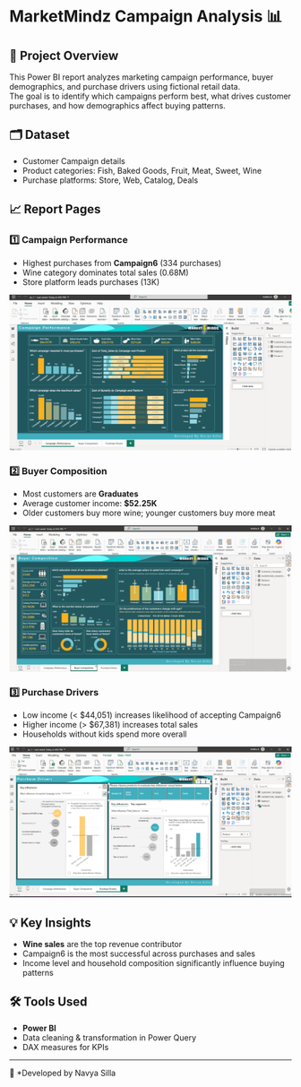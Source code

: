 # MarketMindz Campaign Analysis 📊

## 📌 Project Overview
This Power BI report analyzes marketing campaign performance, buyer demographics, and purchase drivers using fictional retail data.  
The goal is to identify which campaigns perform best, what drives customer purchases, and how demographics affect buying patterns.

## 🗂 Dataset
- Customer Campaign details
- Product categories: Fish, Baked Goods, Fruit, Meat, Sweet, Wine
- Purchase platforms: Store, Web, Catalog, Deals

## 📈 Report Pages
### 1️⃣ Campaign Performance
- Highest purchases from **Campaign6** (334 purchases)
- Wine category dominates total sales (0.68M)
- Store platform leads purchases (13K)

![Campaign Performance](Images/Campaign_Performance.png)

### 2️⃣ Buyer Composition
- Most customers are **Graduates**
- Average customer income: **$52.25K**
- Older customers buy more wine; younger customers buy more meat

![Buyer Composition](Images/Buyer_Composition.png)

### 3️⃣ Purchase Drivers
- Low income (< $44,051) increases likelihood of accepting Campaign6
- Higher income (> $67,381) increases total sales
- Households without kids spend more overall

![Purchase Drivers](Images/Purchase_Drivers.png)

## 💡 Key Insights
- **Wine sales** are the top revenue contributor
- Campaign6 is the most successful across purchases and sales
- Income level and household composition significantly influence buying patterns

## 🛠 Tools Used
- **Power BI**
- Data cleaning & transformation in Power Query
- DAX measures for KPIs

---

📌 *Developed by Navya Silla
